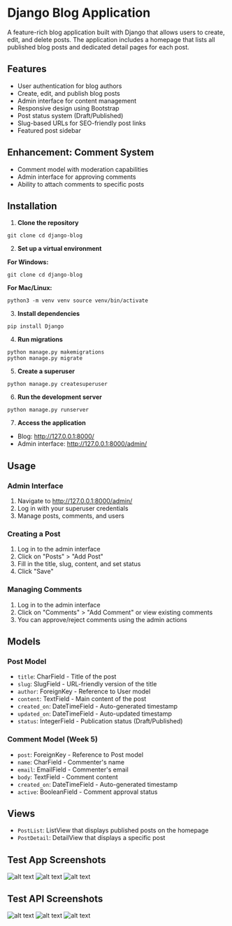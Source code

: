# Django Blog Application

A feature-rich blog application built with Django that allows users to create, edit, and delete posts. The application includes a homepage that lists all published blog posts and dedicated detail pages for each post.

## Features

- User authentication for blog authors
- Create, edit, and publish blog posts
- Admin interface for content management
- Responsive design using Bootstrap
- Post status system (Draft/Published)
- Slug-based URLs for SEO-friendly post links
- Featured post sidebar

## Enhancement: Comment System

- Comment model with moderation capabilities
- Admin interface for approving comments
- Ability to attach comments to specific posts

## Installation

1. **Clone the repository**

```
git clone cd django-blog
```

2. **Set up a virtual environment**

**For Windows:**

```
git clone cd django-blog
```

**For Mac/Linux:**

```
python3 -m venv venv source venv/bin/activate
```

3. **Install dependencies**

```
pip install Django
```

4. **Run migrations**

```
python manage.py makemigrations
python manage.py migrate
```

5. **Create a superuser**

```
python manage.py createsuperuser
```

6. **Run the development server**

```
python manage.py runserver
```

7. **Access the application**

- Blog: http://127.0.0.1:8000/
- Admin interface: http://127.0.0.1:8000/admin/

## Usage

### Admin Interface

1. Navigate to http://127.0.0.1:8000/admin/
2. Log in with your superuser credentials
3. Manage posts, comments, and users

### Creating a Post

1. Log in to the admin interface
2. Click on "Posts" > "Add Post"
3. Fill in the title, slug, content, and set status
4. Click "Save"

### Managing Comments

1. Log in to the admin interface
2. Click on "Comments" > "Add Comment" or view existing comments
3. You can approve/reject comments using the admin actions

## Models

### Post Model

- `title`: CharField - Title of the post
- `slug`: SlugField - URL-friendly version of the title
- `author`: ForeignKey - Reference to User model
- `content`: TextField - Main content of the post
- `created_on`: DateTimeField - Auto-generated timestamp
- `updated_on`: DateTimeField - Auto-updated timestamp
- `status`: IntegerField - Publication status (Draft/Published)

### Comment Model (Week 5)

- `post`: ForeignKey - Reference to Post model
- `name`: CharField - Commenter's name
- `email`: EmailField - Commenter's email
- `body`: TextField - Comment content
- `created_on`: DateTimeField - Auto-generated timestamp
- `active`: BooleanField - Comment approval status

## Views

- `PostList`: ListView that displays published posts on the homepage
- `PostDetail`: DetailView that displays a specific post

## Test App Screenshots

![alt text](/TestImages/Posts.png)
![alt text](/TestImages//Comments.png)
![alt text](/TestImages/View.png)

## Test API Screenshots

![alt text](/TestImages/ApiTest.png)
![alt text](/TestImages/GetCommentsTest.png)
![alt text](/TestImages/GetPostsTest.png)
